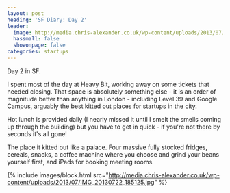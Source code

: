 ```yaml
---
layout: post
heading: 'SF Diary: Day 2'
leader:
  image: http://media.chris-alexander.co.uk/wp-content/uploads/2013/07/IMG_20130722_185125.jpg
  hassmall: false
  showonpage: false
categories: startups
---
```


Day 2 in SF.

I spent most of the day at Heavy Bit, working away on some tickets that needed closing. That space is absolutely something else - it is an order of magnitude better than anything in London - including Level 39 and Google Campus, arguably the best kitted out places for startups in the city.

Hot lunch is provided daily (I nearly missed it until I smelt the smells coming up through the building) but you have to get in quick - if you're not there by seconds it's all gone!

The place it kitted out like a palace. Four massive fully stocked fridges, cereals, snacks, a coffee machine where you choose and grind your beans yourself first, and iPads for booking meeting rooms.

{% include images/block.html src="http://media.chris-alexander.co.uk/wp-content/uploads/2013/07/IMG_20130722_185125.jpg" %}
